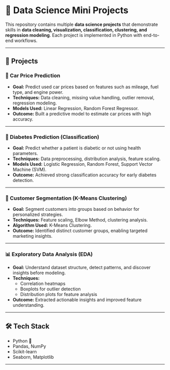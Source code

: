 # 🚀 Data Science Mini Projects  

This repository contains multiple **data science projects** that demonstrate skills in **data cleaning, visualization, classification, clustering, and regression modeling**. Each project is implemented in Python with end-to-end workflows.  

---

## 📂 Projects  

### 🚗 Car Price Prediction  
- **Goal:** Predict used car prices based on features such as mileage, fuel type, and engine power.  
- **Techniques:** Data cleaning, missing value handling, outlier removal, regression modeling.  
- **Models Used:** Linear Regression, Random Forest Regressor.  
- **Outcome:** Built a predictive model to estimate car prices with high accuracy.  

---

### 🧬 Diabetes Prediction (Classification)  
- **Goal:** Predict whether a patient is diabetic or not using health parameters.  
- **Techniques:** Data preprocessing, distribution analysis, feature scaling.  
- **Models Used:** Logistic Regression, Random Forest, Support Vector Machine (SVM).  
- **Outcome:** Achieved strong classification accuracy for early diabetes detection.  

---

### 👥 Customer Segmentation (K-Means Clustering)  
- **Goal:** Segment customers into groups based on behavior for personalized strategies.  
- **Techniques:** Feature scaling, Elbow Method, clustering analysis.  
- **Algorithm Used:** K-Means Clustering.  
- **Outcome:** Identified distinct customer groups, enabling targeted marketing insights.  

---

### 📊 Exploratory Data Analysis (EDA)  
- **Goal:** Understand dataset structure, detect patterns, and discover insights before modeling.  
- **Techniques:**  
  - Correlation heatmaps  
  - Boxplots for outlier detection  
  - Distribution plots for feature analysis  
- **Outcome:** Extracted actionable insights and improved feature understanding.  

---

## 🛠️ Tech Stack  
- Python 🐍  
- Pandas, NumPy  
- Scikit-learn  
- Seaborn, Matplotlib  

---

